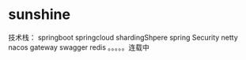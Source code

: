# sunshine


技术栈：
springboot
springcloud
shardingShpere
spring Security
netty
nacos
gateway
swagger
redis
。。。。。连载中

